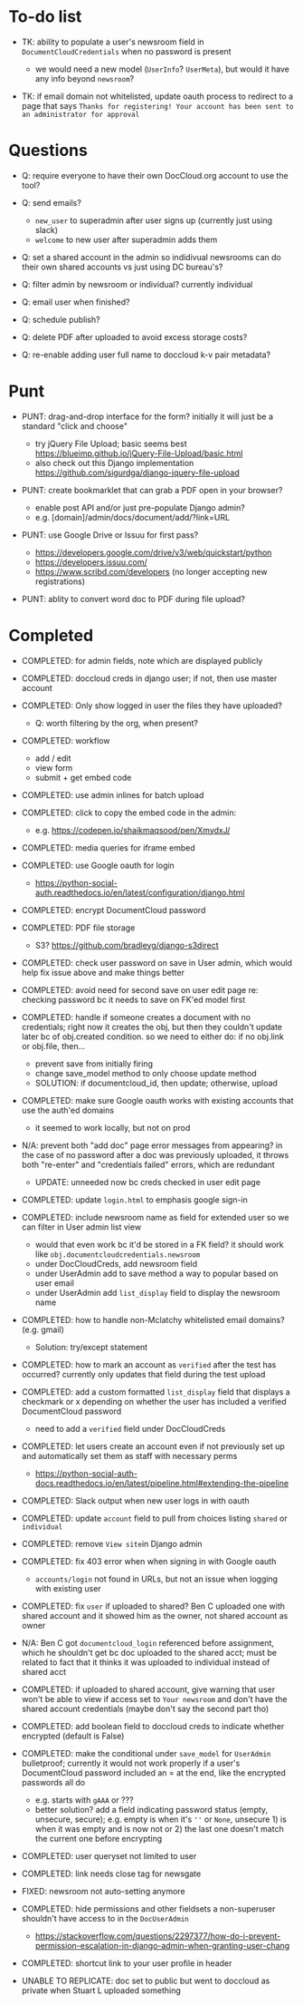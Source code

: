 # To-do list

* TK: ability to populate a user's newsroom field in `DocumentCloudCredentials` when no password is present
	* we would need a new model (`UserInfo`? `UserMeta`), but would it have any info beyond `newsroom`?

* TK: if email domain not whitelisted, update oauth process to redirect to a page that says `Thanks for registering! Your account has been sent to an administrator for approval`

# Questions

* Q: require everyone to have their own DocCloud.org account to use the tool? 

* Q: send emails? 
	* `new_user` to superadmin after user signs up (currently just using slack)
	* `welcome` to new user after superadmin adds them

* Q: set a shared account in the admin so indidivual newsrooms can do their own shared accounts vs just using DC bureau's?

* Q: filter admin by newsroom or individual? currently individual

* Q: email user when finished?

* Q: schedule publish?

* Q: delete PDF after uploaded to avoid excess storage costs?

* Q: re-enable adding user full name to doccloud k-v pair metadata?

# Punt

* PUNT: drag-and-drop interface for the form? initially it will just be a standard "click and choose"
	* try jQuery File Upload; basic seems best https://blueimp.github.io/jQuery-File-Upload/basic.html
	* also check out this Django implementation https://github.com/sigurdga/django-jquery-file-upload

* PUNT: create bookmarklet that can grab a PDF open in your browser?
	* enable post API and/or just pre-populate Django admin?
	* e.g. [domain]/admin/docs/document/add/?link=URL

* PUNT: use Google Drive or Issuu for first pass?
	* https://developers.google.com/drive/v3/web/quickstart/python
	* https://developers.issuu.com/
	* https://www.scribd.com/developers (no longer accepting new registrations)

* PUNT: ablity to convert word doc to PDF during file upload?

# Completed

* COMPLETED: for admin fields, note which are displayed publicly 

* COMPLETED: doccloud creds in django user; if not, then use master account 
	
* COMPLETED: Only show logged in user the files they have uploaded?
	* Q: worth filtering by the org, when present?

* COMPLETED: workflow
	* add / edit
	* view form
	* submit + get embed code

* COMPLETED: use admin inlines for batch upload

* COMPLETED: click to copy the embed code in the admin:
	* e.g. https://codepen.io/shaikmaqsood/pen/XmydxJ/

* COMPLETED: media queries for iframe embed

* COMPLETED: use Google oauth for login
	* https://python-social-auth.readthedocs.io/en/latest/configuration/django.html

* COMPLETED: encrypt DocumentCloud password

* COMPLETED: PDF file storage
	* S3? https://github.com/bradleyg/django-s3direct

* COMPLETED: check user password on save in User admin, which would help fix issue above and make things better

* COMPLETED: avoid need for second save on user edit page re: checking password bc it needs to save on FK'ed model first

* COMPLETED: handle if someone creates a document with no credentials; right now it creates the obj, but then they couldn't update later bc of obj.created condition. so we need to either do: if no obj.link or obj.file, then...
	* prevent save from initially firing 
	* change save_model method to only choose update method 
	* SOLUTION: if documentcloud_id, then update; otherwise, upload

* COMPLETED: make sure Google oauth works with existing accounts that use the auth'ed domains
	* it seemed to work locally, but not on prod

* N/A: prevent both "add doc" page error messages from appearing? in the case of no password after a doc was previously uploaded, it throws both "re-enter" and "credentials failed" errors, which are redundant
	* UPDATE: unneeded now bc creds checked in user edit page

* COMPLETED: update `login.html` to emphasis google sign-in

* COMPLETED: include newsroom name as field for extended user so we can filter in User admin list view
	* would that even work bc it'd be stored in a FK field? it should work like `obj.documentcloudcredentials.newsroom`
	* under DocCloudCreds, add newsroom field
	* under UserAdmin add to save method a way to popular based on user email  
	* under UserAdmin add `list_display` field to display the newsroom name

* COMPLETED: how to handle non-Mclatchy whitelisted email domains? (e.g. gmail)
	* Solution: try/except statement

* COMPLETED: how to mark an account as `verified` after the test has occurred? currently only updates that field during the test upload

* COMPLETED: add a custom formatted `list_display` field that displays a checkmark or x depending on whether the user has included a verified DocumentCloud password
	* need to add a `verified` field under DocCloudCreds

* COMPLETED: let users create an account even if not previously set up and automatically set them as staff with necessary perms
	* https://python-social-auth-docs.readthedocs.io/en/latest/pipeline.html#extending-the-pipeline

* COMPLETED: Slack output when new user logs in with oauth

* COMPLETED: update `account` field to pull from choices listing `shared` or `individual`

* COMPLETED: remove `View site`in Django admin

* COMPLETED: fix 403 error when when signing in with Google oauth
	* `accounts/login` not found in URLs, but not an issue when logging with existing user

* COMPLETED: fix `user` if uploaded to shared? Ben C uploaded one with shared account and it showed him as the owner, not shared account as owner

* N/A: Ben C got `documentcloud_login` referenced before assignment, which he shouldn't get bc doc uploaded to the shared acct; must be related to fact that it thinks it was uploaded to individual instead of shared acct

* COMPLETED: if uploaded to shared account, give warning that user won't be able to view if access set to `Your newsroom` and don't have the shared account credentials (maybe don't say the second part tho)

* COMPLETED: add boolean field to doccloud creds to indicate whether encrypted (default is False)

* COMPLETED: make the conditional under `save_model` for `UserAdmin` bulletproof; currently it would not work properly if a user's DocumentCloud password included an = at the end, like the encrypted passwords all do
	* e.g. starts with `gAAA` or ???
	* better solution? add a field indicating password status (empty, unsecure, secure); e.g. empty is when it's `''` or `None`, unsecure 1) is when it was empty and is now not or 2) the last one doesn't match the current one before encrypting

* COMPLETED: user queryset not limited to user

* COMPLETED: link needs close tag for newsgate

* FIXED: newsroom not auto-setting anymore 

* COMPLETED: hide permissions and other fieldsets a non-superuser shouldn't have access to in the `DocUserAdmin`
	* https://stackoverflow.com/questions/2297377/how-do-i-prevent-permission-escalation-in-django-admin-when-granting-user-chang

* COMPLETED: shortcut link to your user profile in header

* UNABLE TO REPLICATE: doc set to public but went to doccloud as private when Stuart L uploaded something
